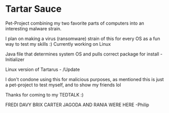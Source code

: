 # Tartar Sauce

Pet-Project combining my two favorite parts of computers into an interesting malware strain. 

I plan on making a virus (ransomware) strain of this for every OS as a fun way to test my skills :)
Currently working on Linux


Java file that determines system OS and pulls correct package for install - Initializer 

Linux version of Tartarus - /Update


I don't condone using this for malicious purposes, as mentioned this is just a pet-project to test myself, and to show my friends lol

Thanks for coming to my TEDTALK :)











FREDI DAVY BRIX CARTER JAGODA AND RANIA WERE HERE
-Philip
